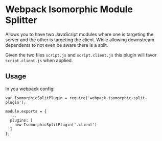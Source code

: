 # Webpack Isomorphic Module Splitter

Allows you to have two JavaScript modules where one is targeting the server and
the other is targeting the client. While allowing downstream dependents to not
even be aware there is a split.

Given the two files `script.js` and `script.client.js` this plugin will favor
`script.client.js` when applied.

## Usage

In you webpack config:

```
var IsomorphicSplitPlugin = require('webpack-isomorphic-split-plugin');

module.exports = {
  ...
  plugins: [
    new IsomorphicSplitPlugin('.client')
  ]
};
```
